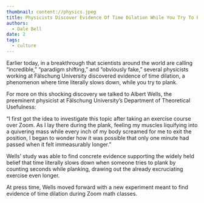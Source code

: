 ```yaml
---
thumbnail: content://physics.jpeg
title: Physicists Discover Evidence Of Time Dilation While You Try To Plank
authors:
  - Dale Bell
date: 2
tags:
  - culture
---
```


Earlier today, in a breakthrough that scientists around the world are calling “incredible,” “paradigm shifting,” and “obviously fake,” several physicists working at Fälschung University discovered evidence of time dilation, a phenomenon where time literally slows down, while you try to plank.

For more on this shocking discovery we talked to Albert Wells, the preeminent physicist at Fälschung University’s Department of Theoretical Usefulness:

“I first got the idea to investigate this topic after taking an exercise course over Zoom. As I lay there during the plank, feeling my muscles liquifying into a quivering mass while every inch of my body screamed for me to exit the position, I began to wonder how it was possible that only one minute had passed when it felt immeasurably longer.”

Wells’ study was able to find concrete evidence supporting the widely held belief that time literally slows down when someone tries to plank by counting seconds while planking, drawing out the already excruciating exercise even longer.

At press time, Wells moved forward with a new experiment meant to find evidence of time dilation during Zoom math classes.

